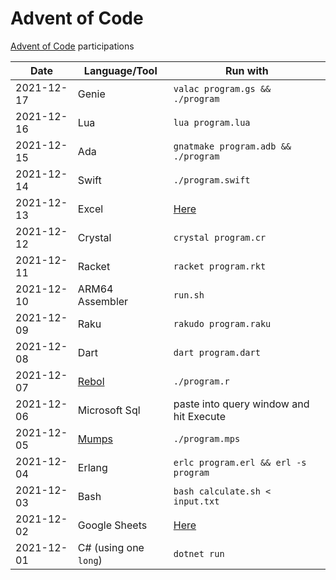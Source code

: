 # Advent of Code

[Advent of Code](https://adventofcode.com/) participations

| Date | Language/Tool | Run with |
|-|-|-|
| 2021-12-17 | Genie | `valac program.gs && ./program` |
| 2021-12-16 | Lua | `lua program.lua` |
| 2021-12-15 | Ada | `gnatmake program.adb && ./program` |
| 2021-12-14 | Swift | `./program.swift` |
| 2021-12-13 | Excel | [Here](https://1drv.ms/x/s!Am0A-Q2ssMvKv0E76ZuK2UPIBImY?e=ZpjLRK) |
| 2021-12-12 | Crystal | `crystal program.cr` |
| 2021-12-11 | Racket | `racket program.rkt` |
| 2021-12-10 | ARM64 Assembler | `run.sh` |
| 2021-12-09 | Raku | `rakudo program.raku` |
| 2021-12-08 | Dart | `dart program.dart` |
| 2021-12-07 | [Rebol](http://www.rebol.com/r3/docs/index.html) | `./program.r` |
| 2021-12-06 | Microsoft Sql | paste into query window and hit Execute |
| 2021-12-05 | [Mumps](https://www.cs.uni.edu/~okane/) | `./program.mps` |
| 2021-12-04 | Erlang | `erlc program.erl && erl -s program` |
| 2021-12-03 | Bash | `bash calculate.sh < input.txt` |
| 2021-12-02 | Google Sheets | [Here](https://docs.google.com/spreadsheets/d/1VQIpUozLaUgawx1jczUdiHUzLf6Ea0KIZWqokBXvGRU/edit#gid=0) |
| 2021-12-01 | C# (using one `long`) | `dotnet run` |
